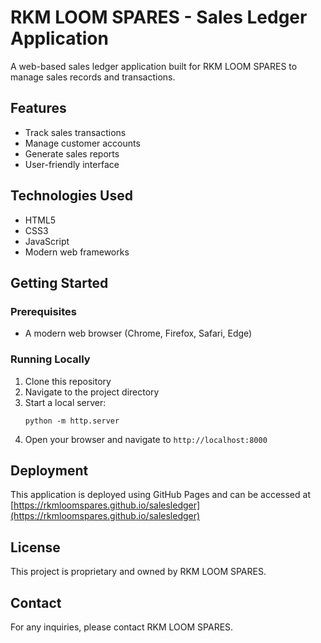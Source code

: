 # RKM LOOM SPARES - Sales Ledger Application

A web-based sales ledger application built for RKM LOOM SPARES to manage sales records and transactions.

## Features

- Track sales transactions
- Manage customer accounts
- Generate sales reports
- User-friendly interface

## Technologies Used

- HTML5
- CSS3
- JavaScript
- Modern web frameworks

## Getting Started

### Prerequisites

- A modern web browser (Chrome, Firefox, Safari, Edge)

### Running Locally

1. Clone this repository
2. Navigate to the project directory
3. Start a local server:
   ```
   python -m http.server
   ```
4. Open your browser and navigate to `http://localhost:8000`

## Deployment

This application is deployed using GitHub Pages and can be accessed at [https://rkmloomspares.github.io/salesledger](https://rkmloomspares.github.io/salesledger)

## License

This project is proprietary and owned by RKM LOOM SPARES.

## Contact

For any inquiries, please contact RKM LOOM SPARES.